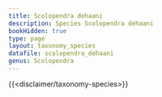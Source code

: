 ```yaml
---
title: Scolopendra dehaani
description: Species Scolopendra dehaani
bookHidden: true
type: page
layout: taxonomy_species
datafile: scolopendra_dehaani
genus: Scolopendra
---
```


{{<disclaimer/taxonomy-species>}}